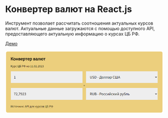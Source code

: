 # Конвертер валют на React.js

Инструмент позволает рассчитать соотношения актуальных курсов валют. Актуальные данные загружаются с помощью доступного API, предоставляющего актуальную информацию о курсах ЦБ РФ.

[Демо](https://mchlv.ru/currency-converter/)

![](public/intro.png)

